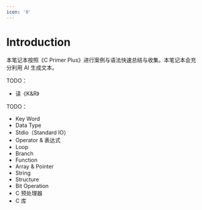 ```yaml
---
icon: '0'
---
```


# Introduction

本笔记本按照《C Primer Plus》进行案例与语法快速总结与收集。本笔记本会充分利用 AI 生成文本。

TODO：

* 读《K\&R》

TODO：

* Key Word
* Data Type
* Stdio（Standard IO）
* Operator & 表达式
* Loop
* Branch
* Function
* Array & Pointer
* String
* Structure
* Bit Operation
* C 预处理器
* C 库
